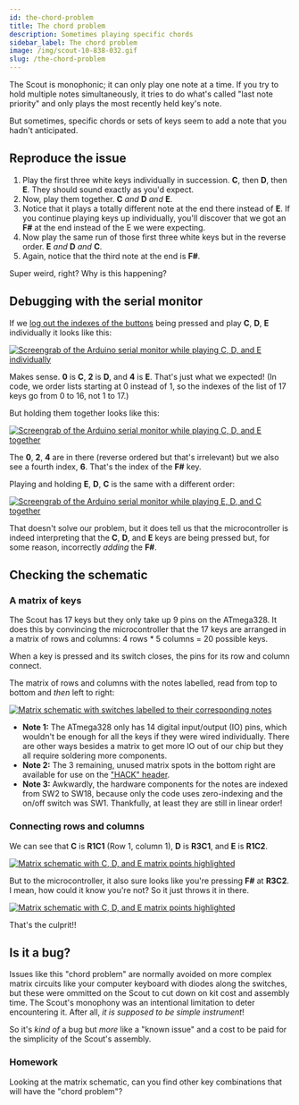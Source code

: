 ```yaml
---
id: the-chord-problem
title: The chord problem
description: Sometimes playing specific chords
sidebar_label: The chord problem
image: /img/scout-10-838-032.gif
slug: /the-chord-problem
---
```


The Scout is monophonic; it can only play one note at a time. If you try to hold multiple notes simultaneously, it tries to do what's called "last note priority" and only plays the most recently held key's note.

But sometimes, specific chords or sets of keys seem to add a note that you hadn't anticipated.

## Reproduce the issue

1. Play the first three white keys individually in succession. **C**, then **D**, then **E**. They should sound exactly as you'd expect.
2. Now, play them together. **C** _and_ **D** _and_ **E**.
3. Notice that it plays a totally different note at the end there instead of **E**. If you continue playing keys up individually, you'll discover that we got an **F#** at the end instead of the E we were expecting.
4. Now play the same run of those first three white keys but in the reverse order. **E** _and_ **D** _and_ **C**.
5. Again, notice that the third note at the end is **F#**.

Super weird, right? Why is this happening?

## Debugging with the serial monitor

If we [log out the indexes of the buttons](change-the-arduino-code.md#serial-debugging) being pressed and play **C**, **D**, **E** individually it looks like this:

[![Screengrab of the Arduino serial monitor while playing C, D, and E individually](/img/hack/chord-individual.png)](/img/hack/chord-individual.png)

Makes sense. **0** is **C**, **2** is **D**, and **4** is **E**. That's just what we expected! (In code, we order lists starting at 0 instead of 1, so the indexes of the list of 17 keys go from 0 to 16, not 1 to 17.)

But holding them together looks like this:

[![Screengrab of the Arduino serial monitor while playing C, D, and E together](/img/hack/chord-cde.png)](/img/hack/chord-cde.png)

The **0**, **2**, **4** are in there (reverse ordered but that's irrelevant) but we also see a fourth index, **6**. That's the index of the **F#** key.

Playing and holding **E**, **D**, **C** is the same with a different order:

[![Screengrab of the Arduino serial monitor while playing E, D, and C together](/img/hack/chord-edc.png)](/img/hack/chord-edc.png)

That doesn't solve our problem, but it does tell us that the microcontroller is indeed interpreting that the **C**, **D**, and **E** keys are being pressed but, for some reason, incorrectly _adding_ the **F#**.

## Checking the schematic

### A matrix of keys

The Scout has 17 keys but they only take up 9 pins on the ATmega328. It does this by convincing the microcontroller that the 17 keys are arranged in a matrix of rows and columns: 4 rows \* 5 columns = 20 possible keys.

When a key is pressed and its switch closes, the pins for its row and column connect.

The matrix of rows and columns with the notes labelled, read from top to bottom and _then_ left to right:

[![Matrix schematic with switches labelled to their corresponding notes](/img/hack/matrix.png)](/img/hack/matrix.png)

- **Note 1:** The ATmega328 only has 14 digital input/output (IO) pins, which wouldn't be enough for all the keys if they were wired individually. There are other ways besides a matrix to get more IO out of our chip but they all require soldering more components.
- **Note 2:** The 3 remaining, unused matrix spots in the bottom right are available for use on the ["HACK" header](change-the-arduino-code.md#pins).
- **Note 3:** Awkwardly, the hardware components for the notes are indexed from SW2 to SW18, because only the code uses zero-indexing and the on/off switch was SW1. Thankfully, at least they are still in linear order!

### Connecting rows and columns

We can see that **C** is **R1C1** (Row 1, column 1), **D** is **R3C1**, and **E** is **R1C2**.

[![Matrix schematic with C, D, and E matrix points highlighted](/img/hack/matrix-trio.png)](/img/hack/matrix-trio.png)

But to the microcontroller, it also sure looks like you're pressing **F#** at **R3C2**. I mean, how could it know you're not? So it just throws it in there.

[![Matrix schematic with C, D, and E matrix points highlighted](/img/hack/matrix-f_sharp.png)](/img/hack/matrix-f_sharp.png)

That's the culprit!!

## Is it a bug?

Issues like this "chord problem" are normally avoided on more complex matrix circuits like your computer keyboard with diodes along the switches, but these were ommitted on the Scout to cut down on kit cost and assembly time. The Scout's monophony was an intentional limitation to deter encountering it. After all, _it is supposed to be simple instrument_!

So it's _kind of_ a bug but _more_ like a "known issue" and a cost to be paid for the simplicity of the Scout's assembly.

### Homework

Looking at the matrix schematic, can you find other key combinations that will have the "chord problem"?
